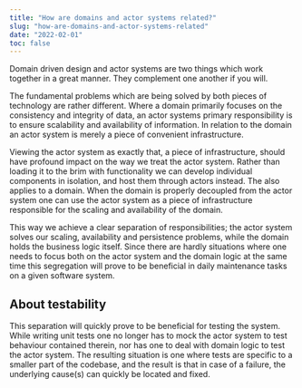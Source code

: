 ```yaml
---
title: "How are domains and actor systems related?"
slug: "how-are-domains-and-actor-systems-related"
date: "2022-02-01"
toc: false
---
```


Domain driven design and actor systems are two things which work together in a great manner. They complement one another if you will.

The fundamental problems which are being solved by both pieces of technology are rather different. Where a domain primarily focuses on the consistency and integrity of data, an actor systems primary responsibility is to ensure scalability and availability of information. In relation to the domain an actor system is merely a piece of convenient infrastructure.

Viewing the actor system as exactly that, a piece of infrastructure, should have profound impact on the way we treat the actor system. Rather than loading it to the brim with functionality we can develop individual components in isolation, and host them through actors instead. The also applies to a domain. When the domain is properly decoupled from the actor system one can use the actor system as a piece of infrastructure responsible for the scaling and availability of the domain.

This way we achieve a clear separation of responsibilities; the actor system solves our scaling, availability and persistence problems, while the domain holds the business logic itself. Since there are hardly situations where one needs to focus both on the actor system and the domain logic at the same time this segregation will prove to be beneficial in daily maintenance tasks on a given software system.

## About testability
This separation will quickly prove to be beneficial for testing the system. While writing unit tests one no longer has to mock the actor system to test behaviour contained therein, nor has one to deal with domain logic to test the actor system. The resulting situation is one where tests are specific to a smaller part of the codebase, and the result is that in case of a failure, the underlying cause(s) can quickly be located and fixed.
